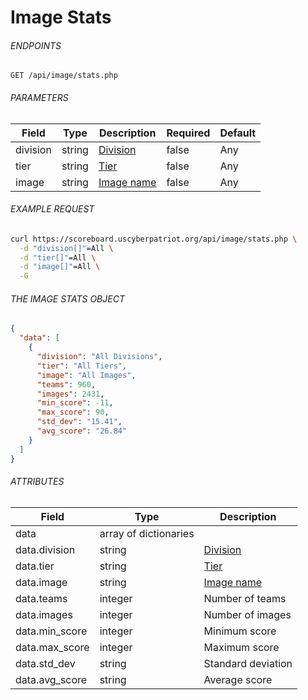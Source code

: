 # Image Stats

###### ENDPOINTS

```http
GET /api/image/stats.php
```

###### PARAMETERS

| Field    | Type    | Description                                                                                            | Required | Default |
|----------|---------|--------------------------------------------------------------------------------------------------------|----------|---------|
| division | string  | [Division](https://github.com/matthewzring/cyberpatriot-api-docs/blob/main/docs/Reference.md#division) | false    | Any     |
| tier     | string  | [Tier](https://github.com/matthewzring/cyberpatriot-api-docs/blob/main/docs/Reference.md#tier)         | false    | Any     |
| image    | string  | [Image name](https://github.com/matthewzring/cyberpatriot-api-docs/blob/main/docs/Reference.md#image)  | false    | Any     |

###### EXAMPLE REQUEST

```bash
curl https://scoreboard.uscyberpatriot.org/api/image/stats.php \
  -d "division[]"=All \
  -d "tier[]"=All \
  -d "image[]"=All \
  -G
```

###### THE IMAGE STATS OBJECT

```json
{
  "data": [
    {
      "division": "All Divisions",
      "tier": "All Tiers",
      "image": "All Images",
      "teams": 960,
      "images": 2431,
      "min_score": -11,
      "max_score": 90,
      "std_dev": "15.41",
      "avg_score": "26.84"
    }
  ]
}
```

###### ATTRIBUTES

| Field          | Type                  | Description                                                                                            |
|----------------|-----------------------|--------------------------------------------------------------------------------------------------------|
| data           | array of dictionaries |                                                                                                        |
| data.division  | string                | [Division](https://github.com/matthewzring/cyberpatriot-api-docs/blob/main/docs/Reference.md#division) |
| data.tier      | string                | [Tier](https://github.com/matthewzring/cyberpatriot-api-docs/blob/main/docs/Reference.md#tier)         |
| data.image     | string                | [Image name](https://github.com/matthewzring/cyberpatriot-api-docs/blob/main/docs/Reference.md#image)  |
| data.teams     | integer               | Number of teams                                                                                        |
| data.images    | integer               | Number of images                                                                                       |
| data.min_score | integer               | Minimum score                                                                                          |
| data.max_score | integer               | Maximum score                                                                                          |
| data.std_dev   | string                | Standard deviation                                                                                     |
| data.avg_score | string                | Average score                                                                                          |
